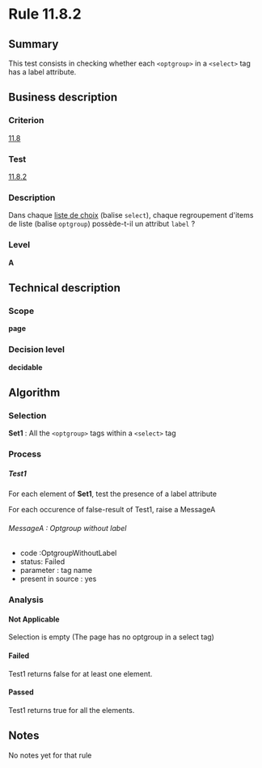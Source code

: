 # Rule 11.8.2
## Summary

This test consists in checking whether each `<optgroup>` in a `<select>`
tag has a label attribute.

## Business description

### Criterion

[11.8](http://references.modernisation.gouv.fr/referentiel-technique-0#crit-11-8)

### Test

[11.8.2](http://references.modernisation.gouv.fr/referentiel-technique-0#test-11-8-2)

### Description

Dans chaque <a href="http://references.modernisation.gouv.fr/sites/default/files/RGAA3_RC2-1/glossaire.htm#mListeChoix">liste de choix</a> (balise `select`), chaque regroupement d'items de liste (balise `optgroup`) poss&egrave;de-t-il un attribut `label` ?

### Level

**A**

## Technical description

### Scope

**page**

### Decision level

**decidable**

## Algorithm

### Selection

**Set1** : All the `<optgroup>` tags within a `<select>` tag

### Process

##### Test1

For each element of **Set1**, test the presence of a label attribute

For each occurence of false-result of Test1, raise a MessageA

###### MessageA : Optgroup without label

-   code :OptgroupWithoutLabel
-   status: Failed
-   parameter : tag name
-   present in source : yes

### Analysis

#### Not Applicable

Selection is empty (The page has no optgroup in a select tag)

#### Failed

Test1 returns false for at least one element.

#### Passed

Test1 returns true for all the elements.

## Notes

No notes yet for that rule
